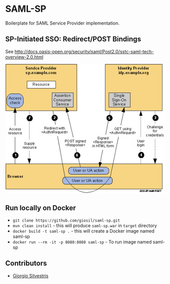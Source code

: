 # SAML-SP 

Boilerplate for SAML Service Provider implementation.

## SP-Initiated SSO: Redirect/POST Bindings

See http://docs.oasis-open.org/security/saml/Post2.0/sstc-saml-tech-overview-2.0.html

![SAML 2.0](saml.png)

## Run locally on Docker

- `git clone https://github.com/giosil/saml-sp.git` 
- `mvn clean install` - this will produce `saml-sp.war` in `target` directory
- `docker build -t saml-sp .` - this will create a Docker image named saml-sp
- `docker run --rm -it -p 8080:8080 saml-sp` - To run image named saml-sp

## Contributors

* [Giorgio Silvestris](https://github.com/giosil)
